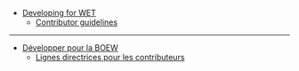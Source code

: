 * [Developing for WET](http://wet-boew.github.io/wet-boew/docs/gs-cd/dev-en.html)
  * [Contributor guidelines](http://wet-boew.github.io/wet-boew/docs/gs-cd/contrib-en.html)

-------------------------------------------------------------------

* [Développer pour la BOEW](http://wet-boew.github.io/wet-boew/docs/gs-cd/dev-fr.html)
  * [Lignes directrices pour les contributeurs](http://wet-boew.github.io/wet-boew/docs/gs-cd/contrib-fr.html)
